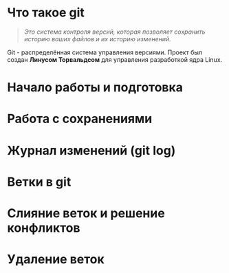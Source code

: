 # Что такое git

> *Это система контроля версий, которая позволяет сохранить историю ваших файлов и их историю изменений.*

Git - распределённая система управления версиями. Проект был создан **Линусом Торвальдсом** для управления разработкой ядра Linux. 

# Начало работы и подготовка 

# Работа с сохранениями

# Журнал изменений (git log)

# Ветки в git 

# Слияние веток и решение конфликтов 

# Удаление веток